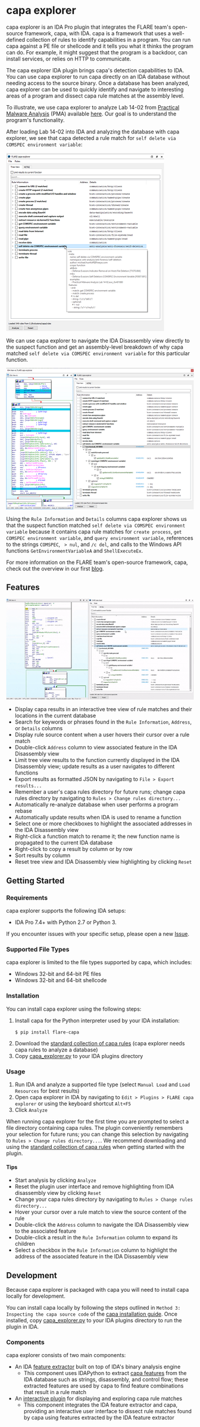 # capa explorer

capa explorer is an IDA Pro plugin that integrates the FLARE team's open-source framework, capa, with IDA. capa is a framework that uses a well-defined collection of rules to 
identify capabilities in a program. You can run capa against a PE file or shellcode and it tells you what it thinks the program can do. For example, it might suggest that 
the program is a backdoor, can install services, or relies on HTTP to communicate. 

The capa explorer IDA plugin brings capa's detection capabilities to IDA. You can use capa explorer to run capa directly on an IDA database without needing access
to the source binary. Once a database has been analyzed, capa explorer can be used to quickly identify and navigate to interesting areas of a program 
and dissect capa rule matches at the assembly level.

To illustrate, we use capa explorer to analyze Lab 14-02 from [Practical Malware Analysis](https://nostarch.com/malware) (PMA) available [here](https://practicalmalwareanalysis.com/labs/). Our
goal is to understand the program's functionality.

After loading Lab 14-02 into IDA and analyzing the database with capa explorer, we see that capa detected a rule match for `self delete via COMSPEC environment variable`:

![](../../../doc/img/ida_plugin_example_1.png)

We can use capa explorer to navigate the IDA Disassembly view directly to the suspect function and get an assembly-level breakdown of why capa matched `self delete via COMSPEC environment variable` 
for this particular function.

![](../../../doc/img/ida_plugin_example_2.png)

Using the `Rule Information` and `Details` columns capa explorer shows us that the suspect function matched `self delete via COMSPEC environment variable` because it contains capa rule matches for `create process`, `get COMSPEC environment variable`,
and `query environment variable`, references to the strings `COMSPEC`, ` > nul`, and `/c del`, and calls to the Windows API functions `GetEnvironmentVariableA` and `ShellExecuteEx`.

For more information on the FLARE team's open-source framework, capa, check out the overview in our first [blog](https://www.fireeye.com/blog/threat-research/2020/07/capa-automatically-identify-malware-capabilities.html).

## Features

![](../../../doc/img/ida_plugin_intro.gif)

* Display capa results in an interactive tree view of rule matches and their locations in the current database
* Search for keywords or phrases found in the `Rule Information`, `Address`, or `Details` columns
* Display rule source content when a user hovers their cursor over a rule match
* Double-click `Address` column to view associated feature in the IDA Disassembly view
* Limit tree view results to the function currently displayed in the IDA Disassembly view; update results as a user navigates to different functions
* Export results as formatted JSON by navigating to `File > Export results...`
* Remember a user's capa rules directory for future runs; change capa rules directory by navigating to `Rules > Change rules directory...`
* Automatically re-analyze database when user performs a program rebase
* Automatically update results when IDA is used to rename a function
* Select one or more checkboxes to highlight the associated addresses in the IDA Disassembly view
* Right-click a function match to rename it; the new function name is propagated to the current IDA database
* Right-click to copy a result by column or by row
* Sort results by column
* Reset tree view and IDA Disassembly view highlighting by clicking `Reset`

## Getting Started

### Requirements

capa explorer supports the following IDA setups:

* IDA Pro 7.4+ with Python 2.7 or Python 3.

If you encounter issues with your specific setup, please open a new [Issue](https://github.com/fireeye/capa/issues).

### Supported File Types

capa explorer is limited to the file types supported by capa, which includes:

* Windows 32-bit and 64-bit PE files
* Windows 32-bit and 64-bit shellcode

### Installation

You can install capa explorer using the following steps:

1. Install capa for the Python interpreter used by your IDA installation:
    ```
    $ pip install flare-capa
    ```
3. Download the [standard collection of capa rules](https://github.com/fireeye/capa-rules) (capa explorer needs capa rules to analyze a database)
4. Copy [capa_explorer.py](https://raw.githubusercontent.com/fireeye/capa/master/capa/ida/plugin/capa_explorer.py) to your IDA plugins directory

### Usage

1. Run IDA and analyze a supported file type (select `Manual Load` and `Load Resources` for best results)
2. Open capa explorer in IDA by navigating to `Edit > Plugins > FLARE capa explorer` or using the keyboard shortcut `Alt+F5`
3. Click `Analyze`

When running capa explorer for the first time you are prompted to select a file directory containing capa rules. The plugin conveniently
remembers your selection for future runs; you can change this selection by navigating to `Rules > Change rules directory...`. We recommend 
downloading and using the [standard collection of capa rules](https://github.com/fireeye/capa-rules) when getting started with the plugin.

#### Tips

* Start analysis by clicking `Analyze`
* Reset the plugin user interface and remove highlighting from IDA disassembly view by clicking `Reset`
* Change your capa rules directory by navigating to `Rules > Change rules directory...`
* Hover your cursor over a rule match to view the source content of the rule
* Double-click the `Address` column to navigate the IDA Disassembly view to the associated feature
* Double-click a result in the `Rule Information` column to expand its children
* Select a checkbox in the `Rule Information` column to highlight the address of the associated feature in the IDA Dissasembly view

## Development

Because capa explorer is packaged with capa you will need to install capa locally for development.

You can install capa locally by following the steps outlined in `Method 3: Inspecting the capa source code` of the [capa 
installation guide](https://github.com/fireeye/capa/blob/ida_plugin_documentation/doc/installation.md#method-3-inspecting-the-capa-source-code). Once installed, copy [capa_explorer.py](https://raw.githubusercontent.com/fireeye/capa/master/capa/ida/plugin/capa_explorer.py) 
to your IDA plugins directory to run the plugin in IDA.

### Components

capa explorer consists of two main components:

* An IDA [feature extractor](https://github.com/fireeye/capa/tree/master/capa/features/extractors/ida) built on top of IDA's binary analysis engine
  * This component uses IDAPython to extract [capa features](https://github.com/fireeye/capa-rules/blob/master/doc/format.md#extracted-features) from the IDA database such as strings, 
disassembly, and control flow; these extracted features are used by capa to find feature combinations that result in a rule match
* An [interactive plugin](https://github.com/fireeye/capa/tree/master/capa/ida/plugin) for displaying and exploring capa rule matches
  * This component integrates the IDA feature extractor and capa, providing an interactive user interface to dissect rule matches found by capa using features extracted by the IDA feature extractor
